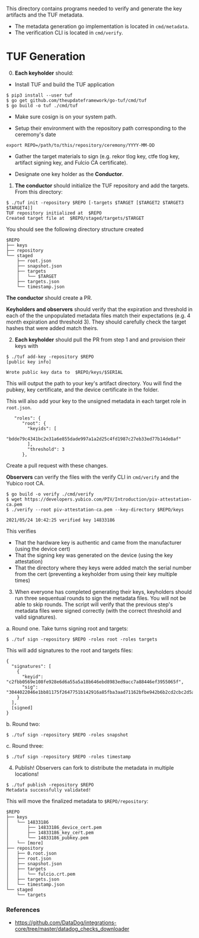 This directory contains programs needed to verify and generate the key artifacts and the TUF metadata. 
* The metadata generation go implementation is located in `cmd/metadata`.
* The verification CLI is located in `cmd/verify`.

# TUF Generation

0. **Each keyholder** should:

* Install TUF and build the TUF application
```
$ pip3 install --user tuf
$ go get github.com/theupdateframework/go-tuf/cmd/tuf
$ go build -o tuf ./cmd/tuf
```

* Make sure cosign is on your system path.

* Setup their environment with the repository path corresponding to the ceremony's date
```
export REPO=/path/to/this/repository/ceremony/YYYY-MM-DD
```

* Gather the target materials to sign (e.g. rekor tlog key, ctfe tlog key, artifact signing key, and Fulcio CA certificate).

* Designate one key holder as the **Conductor**.

1. **The conductor** should initialize the TUF repository and add the targets. From this directory:
```
$ ./tuf init -repository $REPO [-targets $TARGET [$TARGET2 $TARGET3 $TARGET4]]
TUF repository initialized at  $REPO
Created target file at  $REPO/staged/targets/$TARGET
```

You should see the following directory structure created
```
$REPO
├── keys
├── repository
└── staged
    ├── root.json
    ├── snapshot.json
    ├── targets
    │   └── $TARGET
    ├── targets.json
    └── timestamp.json
```

**The conductor** should create a PR.

**Keyholders and observers** should verify that the expiration and threshold in each of the the unpopulated metadata files match their expectations (e.g. 4 month expiration and threshold 3).
They should carefully check the target hashes that were added match theirs.

2. **Each keyholder** should pull the PR from step 1 and and provision their keys with
```
$ ./tuf add-key -repository $REPO
[public key info]

Wrote public key data to  $REPO/keys/$SERIAL
```

This will output the path to your key's artifact directory. You will find the pubkey, key certificate, and the device certificate in the folder.

This will also add your key to the unsigned metadata in each target role in `root.json`.

```
   "roles": {
      "root": {
        "keyids": [
          "bdde79c4341bc2e31a6e855dade997a1a2d25c4fd1987c27eb33ed77b14de8af"
        ],
        "threshold": 3
      },
```

Create a pull request with these changes.

**Observers** can verify the files with the verify CLI in `cmd/verify` and the Yubico root CA.

```
$ go build -o verify ./cmd/verify
$ wget https://developers.yubico.com/PIV/Introduction/piv-attestation-ca.pem
$ ./verify --root piv-attestation-ca.pem --key-directory $REPO/keys

2021/05/24 10:42:25 verified key 14833186
```

This verifies
* That the hardware key is authentic and came from the manufacturer (using the device cert)
* That the signing key was generated on the device (using the key attestation)
* That the directory where they keys were added match the serial number from the cert (preventing a keyholder from using their key multiple times)


3. When everyone has completed generating their keys, keyholders should run three sequentual rounds to sign the metadata files. You will not be able to skip rounds. The script will verify that the previous step's metadata files were signed correctly (with the correct threshold and valid signatures).

a. Round one. Take turns signing root and targets: 

```
$ ./tuf sign -repository $REPO -roles root -roles targets
```

This will add signatures to the root and targets files:
```
{
  "signatures": [
    {
      "keyid": "c2fbb0569e108fe928e6d6a55a5a18b646ebd8983ed9acc7a88446ef3955065f",
      "sig": "3044022046e1bb81175f2647751b142916a85fba3aad71162bfbe942b6b2cd2cbc2d5a3302205373a6e3f5a37f66a2bf7406315568734675b4b939795e98e4f292ad4e1a2e99"
    }
  ],
  [signed]
}
```

b. Round two: 
```
$ ./tuf sign -repository $REPO -roles snapshot
```

c. Round three:
```
$ ./tuf sign -repository $REPO -roles timestamp
```

4. Publish! Observers can fork to distribute the metadata in multiple locations!

```
$ ./tuf publish -repository $REPO
Metadata successfully validated!
```

This will move the finalized metadata to `$REPO/repository`:
```
$REPO
├── keys
│   └── 14833186
│       ├── 14833186_device_cert.pem
│       ├── 14833186_key_cert.pem
│       └── 14833186_pubkey.pem
│   └── [more]
├── repository
│   ├── 0.root.json
│   ├── root.json
│   ├── snapshot.json
│   ├── targets
│   │   └── fulcio.crt.pem
│   ├── targets.json
│   └── timestamp.json
└── staged
    └── targets

```

### References

* https://github.com/DataDog/integrations-core/tree/master/datadog_checks_downloader


